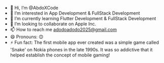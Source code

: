 - 👋 Hi, I’m @AbdoXCode
- 👀 I’m interested in App Development & FullStack Development
- 🌱 I’m currently learning Flutter Development & FullStack Development
- 💞️ I’m looking to collaborate on Apple Inc.
- 📫 How to reach me adodoadodo2025@gmail.com
- 😄 Pronouns: 😊
- ⚡ Fun fact:  The first mobile app ever created was a simple game called 'Snake' on Nokia phones in the late 1990s. It was so addictive that it helped establish the concept of mobile gaming!

<!---
AbdoXCode/AbdoXCode is a ✨ special ✨ repository because its `README.md` (this file) appears on your GitHub profile.
You can click the Preview link to take a look at your changes.
--->
